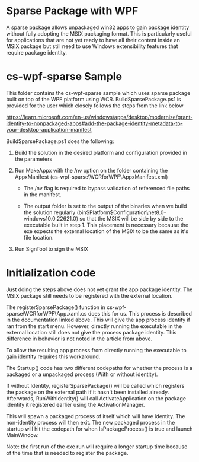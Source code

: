 # Sparse Package with WPF

A sparse package allows unpackaged win32 apps to gain package identity without fully
adopting the MSIX packaging format. This is particularly useful for applications that are not yet
ready to have all their content inside an MSIX package but still need to use Windows extensibility
features that require package identity.

# cs-wpf-sparse Sample

This folder contains the cs-wpf-sparse sample which uses sparse package built on top of the WPF
platform using WCR. BuildSparsePackage.ps1 is provided for the user which closely follows the steps
from the link below

https://learn.microsoft.com/en-us/windows/apps/desktop/modernize/grant-identity-to-nonpackaged-apps#add-the-package-identity-metadata-to-your-desktop-application-manifest

BuildSparsePackage.ps1 does the following:
1) Build the solution in the desired platform and configuration provided in the parameters
 
2) Run MakeAppx with the /nv option on the folder containing the AppxManifest
    (cs-wpf-sparse\WCRforWPF\AppxManifest.xml) 
    
    - The /nv flag is required to bypass validation of referenced file paths in the manifest. 
    
    - The output folder is set to the output of the binaries when we build the solution regularly
    (bin\$Platform\$Configuration\net8.0-windows10.0.22621.0) so that the MSIX will be side by side
    to the executable built in step 1. This placement is necessary because the exe expects the external location of
    the MSIX to be the same as it's file location.

3) Run SignTool to sign the MSIX

# Initialization code

Just doing the steps above does not yet grant the app package identity. The MSIX package still needs to
be registered with the external location. 

The registerSparsePackage() function in cs-wpf-sparse\WCRforWPF\App.xaml.cs does this for us. This
process is described in the documentation linked above. This will give the app process identity if
ran from the start menu. However, directly running the executable in the external location still
does not give the process package identity. This difference in behavior is not noted in the article
from above.

To allow the resulting app process from directly running the executable to gain identity requires
this workaround. 

The Startup() code has two different codepaths for whether the process is a packaged or a unpackaged
process (With or without identity).

If without Identity, registerSparsePackage() will be called which registers the package on the
external path if it hasn't been installed already. Afterwards, RunWithIdentity() will call
ActivateApplication on the package identity it registered earlier using the ActivationManager.

This will spawn a packaged process of itself which will have identity. The non-identity process will
then exit. The new packaged process in the startup will hit the codepath for when IsPackageProcess()
is true and launch MainWindow. 

Note: the first run of the exe run will require a longer startup time because of the time that is
needed to register the package. 